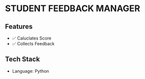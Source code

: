 
# STUDENT FEEDBACK MANAGER


##  Features

- ✅ Caluclates Score
- ✅ Collects Feedback

##  Tech Stack

- Language: Python 


